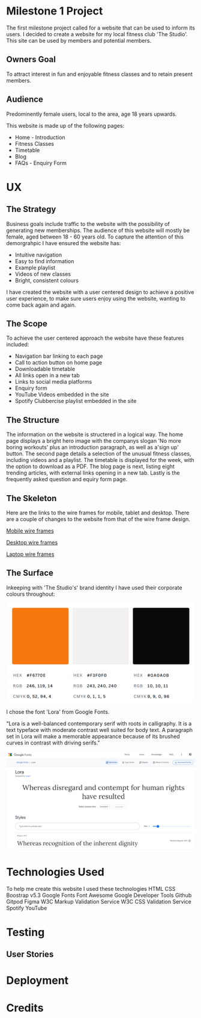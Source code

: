 # Milestone 1 Project

The first milestone project called for a website that can be used to inform its users. I decided to create a website for my local fitness club 'The Studio'. This site can be used by members and potential members. 


## Owners Goal
To attract interest in fun and enjoyable fitness classes and to retain present members.

## Audience
Predominently female users, local to the area, age 18 years upwards.

This website is made up of the following pages:
* Home - Introduction
* Fitness Classes
* Timetable
* Blog
* FAQs - Enquiry Form

# UX
## The Strategy
Business goals include traffic to the website with the possibility of generating new memberships. The audience of this website will mostly be female, aged between 18 - 60 years old. To capture the attention of this demorgrahpic I have ensured the website has:

* Intuitive navigation
* Easy to find information
* Example playlist
* Videos of new classes
* Bright, consistent colours  

I have created the website with a user centered design to achieve a positive user experience, to make sure users enjoy using the website, wanting to come back again and again.

## The Scope
To achieve the user centered approach the website have these features included:

* Navigation bar linking to each page
* Call to action button on home page
* Downloadable timetable
* All links open in a new tab
* Links to social media platforms
* Enquiry form
* YouTube Videos embedded in the site
* Spotify Clubbercise playlist embedded in the site

## The Structure
The information on the website is structered in a logical way. The home page displays a bright hero image with the companys slogan 'No more boring workouts' plus an introduction paragraph, as well as a'sign up' button. The second page details a selection of the unusual fitness classes, including videos and a playlist. The timetable is displayed for the week, with the option to download as a PDF. The blog page is next, listing eight trending articles, with external links opening in a new tab. Lastly is the frequently asked question and equiry form page.

## The Skeleton
Here are the links to the wire frames for mobile, tablet and desktop. There are a couple of changes to the website from that of the wire frame design.

[Mobile wire frames](https://www.figma.com/file/w4OM43eCJ30Sus1qrbuIXz/Mobile?node-id=0%3A1)

[Desktop wire frames](https://www.figma.com/file/CZQUWnzlppbhDAF0BGZUZ8/Wire-frames---desktop?node-id=0%3A1)

[Laptop wire frames](https://www.figma.com/file/CZQUWnzlppbhDAF0BGZUZ8/Wire-frames---desktop?node-id=2%3A12)

## The Surface

Inkeeping with 'The Studio's' brand identity I have used their corporate colours throughout:

![colour palette used](/images/colour-palette.png)

 I chose the font 'Lora' from Google Fonts. 

 "Lora is a well-balanced contemporary serif with roots in calligraphy. It is a text typeface with moderate contrast well suited for body text. A paragraph set in Lora will make a memorable appearance because of its brushed curves in contrast with driving serifs." 

![font used](/images/font.png)

# Technologies Used
To help me create this website I used these technologies
HTML
CSS
Boostrap v5.3
Google Fonts
Font Awesome
Google Developer Tools
Github
Gitpod
Figma
W3C Markup Validation Service
W3C CSS Validation Service
Spotify
YouTube

# Testing

## User Stories

# Deployment

# Credits


